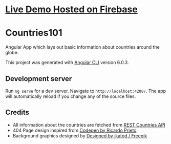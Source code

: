 # [Live Demo Hosted on Firebase](https://countries101-1529239188799.firebaseapp.com/)

# Countries101

Angular App which lays out basic information about countries around the globe.

This project was generated with [Angular CLI](https://github.com/angular/angular-cli) version 6.0.3.

## Development server

Run `ng serve` for a dev server. Navigate to `http://localhost:4200/`. The app will automatically reload if you change any of the source files.

## Credits
* All information about the countries are fetched from <a href="http://restcountries.eu/"> REST Countries API </a>
* 404 Page design inspired from <a href = "https://codepen.io/ricardpriet/pen/qVZxNo"> Codepen by Ricardo Prieto </a>
* Background graphics designed by <a href="http://www.freepik.com">Designed by ikatod / Freepik</a>



 

